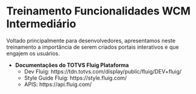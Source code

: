 # Treinamento Funcionalidades WCM Intermediário
Voltado principalmente para desenvolvedores, apresentamos neste treinamento a importância de serem criados portais interativos e que engajem os usuários.

<ul>		
	<li>
		<b>Documentações do TOTVS Fluig Plataforma</b>
		<ul>
			<li>Dev Fluig: https://tdn.totvs.com/display/public/fluig/DEV+fluig/</li>
			<li>Style Guide Fluig: https://style.fluig.com/</li>
			<li>APIS: https://api.fluig.com/</li>
		</ul>
	</li>
</ul>

